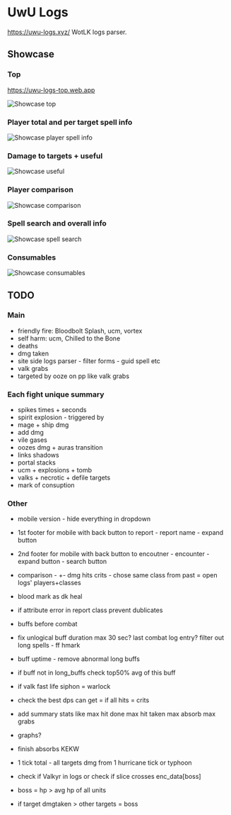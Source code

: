 # UwU Logs

<https://uwu-logs.xyz/> WotLK logs parser.

## Showcase

### Top

<https://uwu-logs-top.web.app>

![Showcase top](https://raw.githubusercontent.com/Ridepad/uwu-logs/main/showcase/top.png)

### Player total and per target spell info

![Showcase player spell info](https://raw.githubusercontent.com/Ridepad/uwu-logs/main/showcase/spell_info.png)

### Damage to targets + useful

![Showcase useful](https://raw.githubusercontent.com/Ridepad/uwu-logs/main/showcase/useful.png)

### Player comparison

![Showcase comparison](https://raw.githubusercontent.com/Ridepad/uwu-logs/main/showcase/compare.png)

### Spell search and overall info

![Showcase spell search](https://raw.githubusercontent.com/Ridepad/uwu-logs/main/showcase/spells.png)

### Consumables

![Showcase consumables](https://raw.githubusercontent.com/Ridepad/uwu-logs/main/showcase/consume.png)

## TODO

### Main

- friendly fire: Bloodbolt Splash, ucm, vortex
- self harm: ucm, Chilled to the Bone
- deaths
- dmg taken
- site side logs parser - filter forms - guid spell etc
- valk grabs
- targeted by ooze on pp like valk grabs

### Each fight unique summary

- spikes times + seconds
- spirit explosion - triggered by
- mage + ship dmg
- add dmg
- vile gases
- oozes dmg + auras transition
- links shadows
- portal stacks
- ucm + explosions + tomb
- valks + necrotic + defile targets
- mark of consuption

### Other

- mobile version - hide everything in dropdown
- 1st footer for mobile with back button to report - report name - expand button
- 2nd footer for mobile with back button to encoutner - encounter - expand button - search button

- comparison  - +- dmg hits crits - chose same class from past = open logs' players+classes

- blood mark as dk heal
- if attribute error in report class prevent dublicates

- buffs before combat
- fix unlogical buff duration max 30 sec? last combat log entry? filter out long spells - ff hmark
- buff uptime - remove abnormal long buffs
- if buff not in long_buffs check top50% avg of this buff

- if valk fast life siphon = warlock
- check the best dps can get = if all hits = crits

- add summary stats like max hit done max hit taken max absorb max grabs
- graphs?
- finish absorbs KEKW
- 1 tick total - all targets dmg from 1 hurricane tick or typhoon

- check if Valkyr in logs or check if slice crosses enc_data[boss]

- boss = hp > avg hp of all units
- if target dmgtaken > other targets = boss
